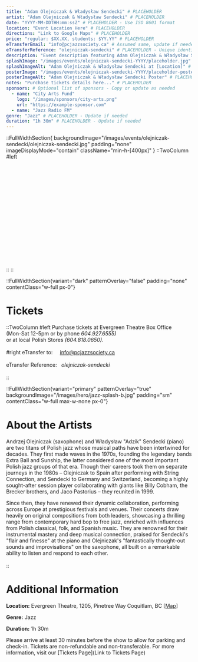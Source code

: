 ```yaml
---
title: "Adam Olejniczak & Władysław Sendecki" # PLACEHOLDER
artist: "Adam Olejniczak & Władysław Sendecki" # PLACEHOLDER
date: "YYYY-MM-DDTHH:mm:ssZ" # PLACEHOLDER - Use ISO 8601 format
location: "Event Location Here" # PLACEHOLDER
directions: "Link to Google Maps" # PLACEHOLDER
price: "regular: $XX.XX, students: $YY.YY" # PLACEHOLDER
eTransferEmail: "info@pcjazzsociety.ca" # Assumed same, update if needed
eTransferReference: "olejniczak-sendecki" # PLACEHOLDER - Unique identifier
description: "Event description featuring Adam Olejniczak & Władysław Sendecki goes here..." # PLACEHOLDER
splashImage: "/images/events/olejniczak-sendecki-YYYY/placeholder.jpg" # PLACEHOLDER - Path relative to /public
splashImageAlt: "Adam Olejniczak & Władysław Sendecki at [Location]" # PLACEHOLDER
posterImage: "/images/events/olejniczak-sendecki-YYYY/placeholder-poster.jpg" # PLACEHOLDER - Path relative to /public
posterImageAlt: "Adam Olejniczak & Władysław Sendecki Poster" # PLACEHOLDER
notes: "Purchase tickets details here..." # PLACEHOLDER
sponsors: # Optional list of sponsors - Copy or update as needed
  - name: "City Arts Fund"
    logo: "/images/sponsors/city-arts.png"
    url: "https://example-sponsor.com"
  - name: "Jazz Radio FM"
genre: "Jazz" # PLACEHOLDER - Update if needed
duration: "1h 30m" # PLACEHOLDER - Update if needed
---
```


::FullWidthSection{ backgroundImage="/images/events/olejniczak-sendecki/olejniczak-sendecki.jpg" padding="none" imageDisplayMode="contain" className="min-h-[400px]" }
::TwoColumn
#left
<br><br><br/>
<br><br><br/>
<br><br><br/>
<br><br><br/>
<br><br><br/>
<br><br><br/>
::
::

::FullWidthSection{variant="dark" patternOverlay="false" padding="none" contentClass="w-full px-0"}

# Tickets

::TwoColumn
#left
Purchase tickets at Evergreen Theatre Box Office <br>(Mon-Sat 12-5pm or by phone _604.927.6555)_ <br>or at local Polish Stores _(604.818.0650)_.
<br></br>
#right
eTransfer to: &nbsp; &nbsp; info@pcjazzsociety.ca
<br></br>
eTransfer Reference:&nbsp;&nbsp; _olejniczak-sendecki_
<br></br>
::

::FullWidthSection{variant="primary" patternOverlay="true" backgroundImage="/images/hero/jazz-splash-b.jpg" padding="sm" contentClass="w-full max-w-none px-0"}

# About the Artists

Andrzej Olejniczak (saxophone) and Władysław "Adzik" Sendecki (piano) are two titans of Polish jazz whose musical paths have been intertwined for decades. They first made waves in the 1970s, founding the legendary bands Extra Ball and Sunship, the latter considered one of the most important Polish jazz groups of that era. Though their careers took them on separate journeys in the 1980s – Olejniczak to Spain after performing with String Connection, and Sendecki to Germany and Switzerland, becoming a highly sought-after session player collaborating with giants like Billy Cobham, the Brecker brothers, and Jaco Pastorius – they reunited in 1999.

Since then, they have renewed their dynamic collaboration, performing across Europe at prestigious festivals and venues. Their concerts draw heavily on original compositions from both leaders, showcasing a thrilling range from contemporary hard bop to free jazz, enriched with influences from Polish classical, folk, and Spanish music. They are renowned for their instrumental mastery and deep musical connection, praised for Sendecki's "flair and finesse" at the piano and Olejniczak's "fantastically thought-out sounds and improvisations" on the saxophone, all built on a remarkable ability to listen and respond to each other.
<br></br>
::

# Additional Information

**Location:** Evergreen Theatre, 1205, Pinetree Way Coquitlam, BC \[[Map](https://maps.app.goo.gl/djYJ17VNLYkm7nMn7)\]

**Genre:** Jazz

**Duration:** 1h 30m

Please arrive at least 30 minutes before the show to allow for parking and check-in. Tickets are non-refundable and non-transferable. For more information, visit our [Tickets Page](Link to Tickets Page)

<br></br>
